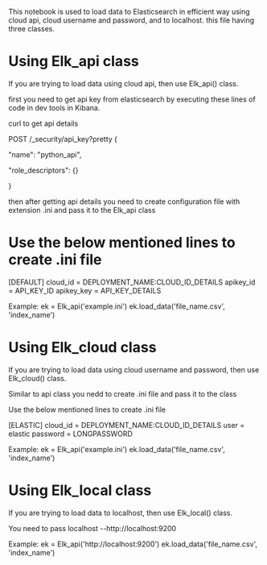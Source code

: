 This notebook is used to load data  to Elasticsearch in efficient way using cloud api, cloud username and password, and to localhost. this file having three classes.

# Using Elk_api class

If you are trying to load data using cloud api, then use Elk_api() class.

first you need to get api key from elasticsearch by executing these lines of code in dev tools in Kibana.

curl to get api details

POST /_security/api_key?pretty
{

  "name": "python_api",

  "role_descriptors": {}

}

then after getting api details you need to create configuration file with extension .ini and pass it to the Elk_api class

# Use the below mentioned lines to create .ini file

[DEFAULT]
cloud_id = DEPLOYMENT_NAME:CLOUD_ID_DETAILS
apikey_id = API_KEY_ID
apikey_key = API_KEY_DETAILS

Example:
ek = Elk_api('example.ini')
ek.load_data('file_name.csv', 'index_name')

# Using Elk_cloud class

If you are trying to load data using cloud username and password, then use Elk_cloud() class.

Similar to api class you nedd to create .ini file and pass it to the class 

Use the below mentioned lines to create .ini file

[ELASTIC]
cloud_id = DEPLOYMENT_NAME:CLOUD_ID_DETAILS
user = elastic
password = LONGPASSWORD

Example:
ek = Elk_api('example.ini')
ek.load_data('file_name.csv', 'index_name')

# Using Elk_local class

If you are trying to load data to localhost, then use Elk_local() class.

You need to pass localhost --http://localhost:9200

Example:
ek = Elk_api('http://localhost:9200')
ek.load_data('file_name.csv', 'index_name')
